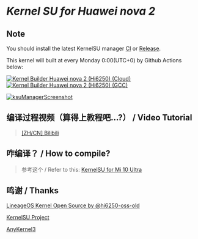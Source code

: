 # *Kernel SU for Huawei nova 2*

## Note
You should install the latest KernelSU manager [CI](https://github.com/tiann/KernelSU/actions/workflows/build-manager.yml) or [Release](https://github.com/tiann/KernelSU/releases).

This kernel will built at every Monday 0:00(UTC+0) by Github Actions below:

[![Kernel Builder Huawei nova 2 (Hi6250) (Cloud)](https://github.com/CoolestEnoch/kernel-su-huawei-nova2/actions/workflows/cloud.yml/badge.svg)](https://github.com/CoolestEnoch/kernel-su-huawei-nova2/actions/workflows/cloud.yml)
[![Kernel Builder Huawei nova 2 (Hi6250) (GCC)](https://github.com/CoolestEnoch/kernel-su-huawei-nova2/actions/workflows/legacy.yml/badge.svg)](https://github.com/CoolestEnoch/kernel-su-huawei-nova2/actions/workflows/legacy.yml)

[![ksuManagerScreenshot](/res/ksuManagerScreenShot.jpg)](https://github.com/CoolestEnoch/kernel-su-huawei-nova2)

## 编译过程视频（算得上教程吧...?） / Video Tutorial
> [[ZH/CN] Bilibili](https://www.bilibili.com/video/BV1R84y157wp)

## 咋编译？ / How to compile?
> 参考这个 / Refer to this: [KernelSU for Mi 10 Ultra](https://github.com/CoolestEnoch/kernel-su-xiaomi-cas)

## 鸣谢 / Thanks
[LineageOS Kernel Open Source by @hi6250-oss-old](https://github.com/hi6250-oss-old/android_kernel_huawei_hi6250-8)
 
[KernelSU Project](https://github.com/tiann/KernelSU)

[AnyKernel3](https://github.com/osm0sis/AnyKernel3)
